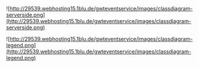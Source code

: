 ![http://29539.webhosting15.1blu.de/gwteventservice/images/classdiagram-serverside.png](http://29539.webhosting15.1blu.de/gwteventservice/images/classdiagram-serverside.png)

![http://29539.webhosting15.1blu.de/gwteventservice/images/classdiagram-legend.png](http://29539.webhosting15.1blu.de/gwteventservice/images/classdiagram-legend.png)